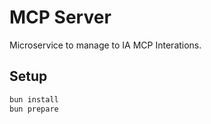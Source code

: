 # MCP Server

Microservice to manage to IA MCP Interations.

## Setup

```bash
bun install
bun prepare
```